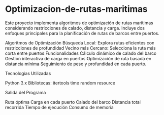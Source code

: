 # Optimizacion-de-rutas-maritimas

Este proyecto implementa algoritmos de optimización de rutas marítimas considerando restricciones de calado, distancia y carga. Incluye dos enfoques principales para la planificación de rutas de barcos entre puertos.

Algoritmos de Optimización
Búsqueda Local: Explora rutas eficientes con restricciones de profundidad
Vecino más Cercano: Selecciona la ruta más corta entre puertos
Funcionalidades
Cálculo dinámico de calado del barco
Gestión interactiva de carga en puertos
Optimización de ruta basada en distancia mínima
Seguimiento de peso y profundidad en cada puerto.

Tecnologías Utilizadas

Python 3.x
Bibliotecas:
itertools
time
random
resource

Salida del Programa

Ruta óptima
Carga en cada puerto
Calado del barco
Distancia total recorrida
Tiempo de ejecución
Consumo de memoria
